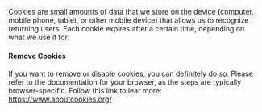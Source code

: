 Cookies are small amounts of data that we store on the device (computer, mobile phone, tablet, or other mobile 
device) that allows us to recognize returning users. Each cookie expires after a certain time, depending on what we
use it for.

#### Remove Cookies
If you want to remove or disable cookies, you can definitely do so.
    Please refer to the documentation for your browser, as the steps are typically browser-specific.
Follow this link to lear more: https://www.aboutcookies.org/
